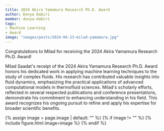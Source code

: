 ```yaml
---
title: 2024 Akira Yamamura Research Ph.D. Award
author: Donya Dabiri
member: donya-dabiri
tags:
- Machine Learning
- Award
image: "images/posts/2024-04-23-milad-yamamura.jpg"
---
```


Congratulations to Milad for receiving the 2024 Akira Yamamura Research Ph.D. Award!


Milad Saadat's receipt of the 2024 Akira Yamamura Research Ph.D. Award honors his dedicated work in applying machine learning techniques to the study of complex fluids. His research has contributed valuable insights into fluid dynamics, emphasizing the practical applications of advanced computational models in thermofluid sciences. Milad's scholarly efforts, reflected in several respected publications and conference presentations, demonstrate his commitment to enhancing understanding in his field. This award recognizes his ongoing pursuit to refine and apply his expertise for broader scientific benefits.

{% assign image = page.image | default: "" %}
{% if image != "" %}
  {% include figure.html
    image=image
  %}
{% endif %}
